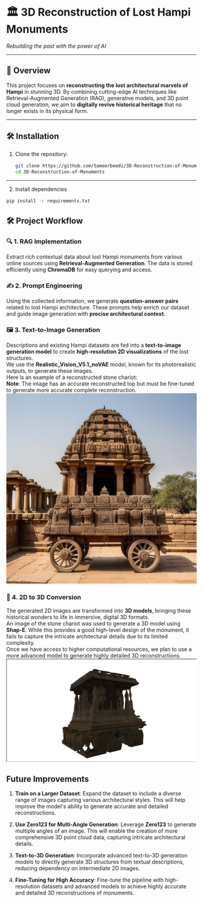 # 🏛️ 3D Reconstruction of Lost Hampi Monuments  
_Rebuilding the past with the power of AI_

---

## 📌 Overview  
This project focuses on **reconstructing the lost architectural marvels of Hampi** in stunning 3D. By combining cutting-edge AI techniques like Retrieval-Augmented Generation (RAG), generative models, and 3D point cloud generation, we aim to **digitally revive historical heritage** that no longer exists in its physical form.

---

## 🛠️ Installation  

1. Clone the repository:  
   ```bash
   git clone https://github.com/Sameerbeedi/3D-Reconstruction-of-Monuments.git
   cd 3D-Reconstruction-of-Monuments

---
2. Install dependencies
```bash
pip install -r requirements.txt
```

## 🛠️ Project Workflow  

### 🔍 1. RAG Implementation  
Extract rich contextual data about lost Hampi monuments from various online sources using **Retrieval-Augmented Generation**. The data is stored efficiently using **ChromaDB** for easy querying and access.

### ✍️ 2. Prompt Engineering  
Using the collected information, we generate **question-answer pairs** related to lost Hampi architecture. These prompts help enrich our dataset and guide image generation with **precise architectural context**.

### 🖼️ 3. Text-to-Image Generation  
Descriptions and existing Hampi datasets are fed into a **text-to-image generation model** to create **high-resolution 2D visualizations** of the lost structures.<br>
We use the **Realistic_Vision_V5.1_noVAE** model, known for its photorealistic outputs, to generate these images.<br>
Here is an example of a reconstructed stone chariot:<br>
**Note**: The image has an accurate reconstructed top but must be fine-tuned to generate more accurate complete reconstruction.<br>
![Text-2D](text-2d.jpg "Reconstructed 2D image")

### 🧱 4. 2D to 3D Conversion  
The generated 2D images are transformed into **3D models**, bringing these historical wonders to life in immersive, digital 3D formats.  
An image of the stone chariot was used to generate a 3D model using **Shap-E**. While this provides a good high-level design of the monument, it fails to capture the intricate architectural details due to its limited complexity.  
Once we have access to higher computational resources, we plan to use a more advanced model to generate highly detailed 3D reconstructions.<br>
![3D-Model](3D.jpg "3D model of stone charriot")

## Future Improvements

1. **Train on a Larger Dataset**: Expand the dataset to include a diverse range of images capturing various architectural styles. This will help improve the model's ability to generate accurate and detailed reconstructions.

2. **Use Zero123 for Multi-Angle Generation**: Leverage **Zero123** to generate multiple angles of an image. This will enable the creation of more comprehensive 3D point cloud data, capturing intricate architectural details.

3. **Text-to-3D Generation**: Incorporate advanced text-to-3D generation models to directly generate 3D structures from textual descriptions, reducing dependency on intermediate 2D images.

4. **Fine-Tuning for High Accuracy**: Fine-tune the pipeline with high-resolution datasets and advanced models to achieve highly accurate and detailed 3D reconstructions of monuments.






